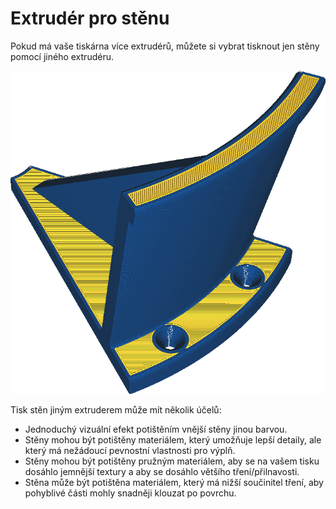 Extrudér pro stěnu
====
Pokud má vaše tiskárna více extrudérů, můžete si vybrat tisknout jen stěny pomocí jiného extrudéru.

![Stěny jsou vytištěny modře, ale zbytek žlutě](../../../articles/images/wall_extruder_nr.png)

Tisk stěn jiným extruderem může mít několik účelů:
* Jednoduchý vizuální efekt potištěním vnější stěny jinou barvou.
* Stěny mohou být potištěny materiálem, který umožňuje lepší detaily, ale který má nežádoucí pevnostní vlastnosti pro výplň.
* Stěny mohou být potištěny pružným materiálem, aby se na vašem tisku dosáhlo jemnější textury a aby se dosáhlo většího tření/přilnavosti.
* Stěna může být potištěna materiálem, který má nižší součinitel tření, aby pohyblivé části mohly snadněji klouzat po povrchu.
